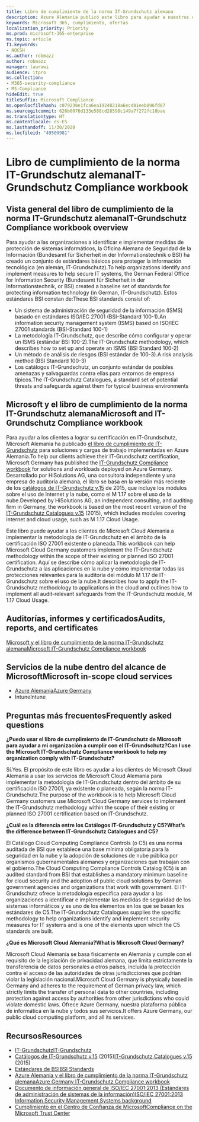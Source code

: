 ```yaml
---
title: Libro de cumplimiento de la norma IT-Grundschutz alemana
description: Azure Alemania publicó este libro para ayudar a nuestros clientes a lograr la certificación de IT-Grundschutz.
keywords: Microsoft 365, cumplimiento, ofertas
localization_priority: Priority
ms.prod: microsoft-365-enterprise
ms.topic: article
f1.keywords:
- NOCSH
ms.author: robmazz
author: robmazz
manager: laurawi
audience: itpro
ms.collection:
- M365-security-compliance
- MS-Compliance
hideEdit: true
titleSuffix: Microsoft Compliance
ms.openlocfilehash: c079230e1fca6ea19248218a6ecd01eeb896fd87
ms.sourcegitcommit: 626b0076d133e588cd28598c149a7f272fc18bae
ms.translationtype: HT
ms.contentlocale: es-ES
ms.lasthandoff: 11/30/2020
ms.locfileid: "49509981"
---
```

# <a name="it-grundschutz-compliance-workbook"></a><span data-ttu-id="337ec-104">Libro de cumplimiento de la norma IT-Grundschutz alemana</span><span class="sxs-lookup"><span data-stu-id="337ec-104">IT-Grundschutz Compliance workbook</span></span>

## <a name="it-grundschutz-compliance-workbook-overview"></a><span data-ttu-id="337ec-105">Vista general del libro de cumplimiento de la norma IT-Grundschutz alemana</span><span class="sxs-lookup"><span data-stu-id="337ec-105">IT-Grundschutz Compliance workbook overview</span></span>

<span data-ttu-id="337ec-106">Para ayudar a las organizaciones a identificar e implementar medidas de protección de sistemas informáticos, la Oficina Alemana de Seguridad de la Información (Bundesamt für Sicherheit in der Informationstechnik o BSI) ha creado un conjunto de estándares básicos para proteger la información tecnológica (en alemán, IT-Grundschutz).</span><span class="sxs-lookup"><span data-stu-id="337ec-106">To help organizations identify and implement measures to help secure IT systems, the German Federal Office for Information Security (Bundesamt für Sicherheit in der Informationstechnik, or BSI) created a baseline set of standards for protecting information technology (in German, IT-Grundschutz).</span></span> <span data-ttu-id="337ec-107">Estos estándares BSI constan de:</span><span class="sxs-lookup"><span data-stu-id="337ec-107">These BSI standards consist of:</span></span>

- <span data-ttu-id="337ec-108">Un sistema de administración de seguridad de la información (ISMS) basado en estándares ISO/IEC 27001 (BSI-Standard 100-1).</span><span class="sxs-lookup"><span data-stu-id="337ec-108">An information security management system (ISMS) based on ISO/IEC 27001 standards (BSI-Standard 100-1)</span></span>
- <span data-ttu-id="337ec-109">La metodología IT-Grundschutz, que describe cómo configurar y operar un ISMS (estándar BSI 100-2).</span><span class="sxs-lookup"><span data-stu-id="337ec-109">The IT-Grundschutz methodology, which describes how to set up and operate an ISMS (BSI Standard 100-2)</span></span>
- <span data-ttu-id="337ec-110">Un método de análisis de riesgos (BSI estándar de 100-3).</span><span class="sxs-lookup"><span data-stu-id="337ec-110">A risk analysis method (BSI Standard 100-3)</span></span>
- <span data-ttu-id="337ec-111">Los catálogos IT-Grundschutz, un conjunto estándar de posibles amenazas y salvaguardas contra ellas para entornos de empresa típicos.</span><span class="sxs-lookup"><span data-stu-id="337ec-111">The IT-Grundschutz Catalogues, a standard set of potential threats and safeguards against them for typical business environments</span></span>

## <a name="microsoft-and-it-grundschutz-compliance-workbook"></a><span data-ttu-id="337ec-112">Microsoft y el libro de cumplimiento de la norma IT-Grundschutz alemana</span><span class="sxs-lookup"><span data-stu-id="337ec-112">Microsoft and IT-Grundschutz Compliance workbook</span></span>

<span data-ttu-id="337ec-113">Para ayudar a los clientes a lograr su certificación en IT-Grundschutz, Microsoft Alemania ha publicado [el libro de cumplimiento de IT-Grundschutz](https://aka.ms/grundschutzworkbook) para soluciones y cargas de trabajo implementadas en Azure Alemania.</span><span class="sxs-lookup"><span data-stu-id="337ec-113">To help our clients achieve their IT-Grundschutz certification, Microsoft Germany has published the [IT-Grundschutz Compliance workbook](https://aka.ms/grundschutzworkbook) for solutions and workloads deployed on Azure Germany.</span></span> <span data-ttu-id="337ec-114">Desarrollado por HiSolutions AG, una consultora independiente y una empresa de auditoría alemana, el libro se basa en la versión más reciente de los [catálogos de IT-Grundschutz v.15](https://www.bsi.bund.de/SharedDocs/Downloads/DE/BSI/Grundschutz/International/GSK_15_EL_EN_Draft.pdf?__blob=publicationFile&v=2) de 2015, que incluye los módulos sobre el uso de Internet y la nube, como el M 1.17 sobre el uso de la nube.</span><span class="sxs-lookup"><span data-stu-id="337ec-114">Developed by HiSolutions AG, an independent consulting, and auditing firm in Germany, the workbook is based on the most recent version of the [IT-Grundschutz Catalogues v.15](https://www.bsi.bund.de/SharedDocs/Downloads/DE/BSI/Grundschutz/International/GSK_15_EL_EN_Draft.pdf?__blob=publicationFile&v=2) (2015), which includes modules covering internet and cloud usage, such as M 1.17 Cloud Usage.</span></span>

<span data-ttu-id="337ec-115">Este libro puede ayudar a los clientes de Microsoft Cloud Alemania a implementar la metodología de IT-Grundschutz en el ámbito de la certificación ISO 27001 existente o planeada.</span><span class="sxs-lookup"><span data-stu-id="337ec-115">This workbook can help Microsoft Cloud Germany customers implement the IT-Grundschutz methodology within the scope of their existing or planned ISO 27001 certification.</span></span> <span data-ttu-id="337ec-116">Aquí se describe cómo aplicar la metodología de IT-Grundschutz a las aplicaciones en la nube y cómo implementar todas las protecciones relevantes para la auditoría del módulo M 1.17 de IT-Grundschutz sobre el uso de la nube.</span><span class="sxs-lookup"><span data-stu-id="337ec-116">It describes how to apply the IT-Grundschutz methodology to applications in the cloud and outlines how to implement all audit-relevant safeguards from the IT-Grundschutz module, M 1.17 Cloud Usage.</span></span>

## <a name="audits-reports-and-certificates"></a><span data-ttu-id="337ec-117">Auditorías, informes y certificados</span><span class="sxs-lookup"><span data-stu-id="337ec-117">Audits, reports, and certificates</span></span>

[<span data-ttu-id="337ec-118">Microsoft y el libro de cumplimiento de la norma IT-Grundschutz alemana</span><span class="sxs-lookup"><span data-stu-id="337ec-118">Microsoft IT-Grundschutz Compliance workbook</span></span>](https://aka.ms/grundschutzworkbook)

## <a name="microsoft-in-scope-cloud-services"></a><span data-ttu-id="337ec-119">Servicios de la nube dentro del alcance de Microsoft</span><span class="sxs-lookup"><span data-stu-id="337ec-119">Microsoft in-scope cloud services</span></span>

- [<span data-ttu-id="337ec-120">Azure Alemania</span><span class="sxs-lookup"><span data-stu-id="337ec-120">Azure Germany</span></span>](https://aka.ms/AzureCompliance)
- <span data-ttu-id="337ec-121">Intune</span><span class="sxs-lookup"><span data-stu-id="337ec-121">Intune</span></span>

## <a name="frequently-asked-questions"></a><span data-ttu-id="337ec-122">Preguntas más frecuentes</span><span class="sxs-lookup"><span data-stu-id="337ec-122">Frequently asked questions</span></span>

<span data-ttu-id="337ec-123">**¿Puedo usar el libro de cumplimiento de IT-Grundschutz de Microsoft para ayudar a mi organización a cumplir con el IT-Grundschutz?**</span><span class="sxs-lookup"><span data-stu-id="337ec-123">**Can I use the Microsoft IT-Grundschutz Compliance workbook to help my organization comply with IT-Grundschutz?**</span></span>

<span data-ttu-id="337ec-124">Sí.</span><span class="sxs-lookup"><span data-stu-id="337ec-124">Yes.</span></span> <span data-ttu-id="337ec-125">El propósito de este libro es ayudar a los clientes de Microsoft Cloud Alemania a usar los servicios de Microsoft Cloud Alemania para implementar la metodología de IT-Grundschutz dentro del ámbito de su certificación ISO 27001, ya existente o planeada, según la norma IT-Grundschutz.</span><span class="sxs-lookup"><span data-stu-id="337ec-125">The purpose of the workbook is to help Microsoft Cloud Germany customers use Microsoft Cloud Germany services to implement the IT-Grundschutz methodology within the scope of their existing or planned ISO 27001 certification based on IT-Grundschutz.</span></span>

<span data-ttu-id="337ec-126">**¿Cuál es la diferencia entre los Catálogos IT-Grundschutz y C5?**</span><span class="sxs-lookup"><span data-stu-id="337ec-126">**What’s the difference between IT-Grundschutz Catalogues and C5?**</span></span>

<span data-ttu-id="337ec-127">El Catálogo Cloud Computing Compliance Controls (o C5) es una norma auditada de BSI que establece una base mínima obligatoria para la seguridad en la nube y la adopción de soluciones de nube pública por organismos gubernamentales alemanes y organizaciones que trabajan con el gobierno.</span><span class="sxs-lookup"><span data-stu-id="337ec-127">The Cloud Computing Compliance Controls Catalog (C5) is an audited standard from BSI that establishes a mandatory minimum baseline for cloud security and the adoption of public cloud solutions by German government agencies and organizations that work with government.</span></span> <span data-ttu-id="337ec-128">El IT-Grundschutz ofrece la metodología específica para ayudar a las organizaciones a identificar e implementar las medidas de seguridad de los sistemas informáticos y es uno de los elementos en los que se basan los estándares de C5.</span><span class="sxs-lookup"><span data-stu-id="337ec-128">The IT-Grundschutz Catalogues supplies the specific methodology to help organizations identify and implement security measures for IT systems and is one of the elements upon which the C5 standards are built.</span></span>

<span data-ttu-id="337ec-129">**¿Qué es Microsoft Cloud Alemania?**</span><span class="sxs-lookup"><span data-stu-id="337ec-129">**What is Microsoft Cloud Germany?**</span></span>

<span data-ttu-id="337ec-130">Microsoft Cloud Alemania se basa físicamente en Alemania y cumple con el requisito de la legislación de privacidad alemana, que limita estrictamente la transferencia de datos personales a otros países, incluida la protección contra el acceso de las autoridades de otras jurisdicciones que podrían violar la legislación nacional.</span><span class="sxs-lookup"><span data-stu-id="337ec-130">Microsoft Cloud Germany is physically based in Germany and adheres to the requirement of German privacy law, which strictly limits the transfer of personal data to other countries, including protection against access by authorities from other jurisdictions who could violate domestic laws.</span></span> <span data-ttu-id="337ec-131">Ofrece Azure Germany, nuestra plataforma pública de informática en la nube y todos sus servicios.</span><span class="sxs-lookup"><span data-stu-id="337ec-131">It offers Azure Germany, our public cloud computing platform, and all its services.</span></span>

## <a name="resources"></a><span data-ttu-id="337ec-132">Recursos</span><span class="sxs-lookup"><span data-stu-id="337ec-132">Resources</span></span>

- [<span data-ttu-id="337ec-133">IT-Grundschutz</span><span class="sxs-lookup"><span data-stu-id="337ec-133">IT-Grundschutz</span></span>](https://www.bsi.bund.de/EN/Topics/ITGrundschutz/ITGrundschutzHome/itgrundschutzhome_node.html;jsessionid=5ABC53411232B460035220974AE634C4.1_cid351)
- <span data-ttu-id="337ec-134">[Catálogos de IT-Grundschutz v.15](https://www.bsi.bund.de/SharedDocs/Downloads/DE/BSI/Grundschutz/International/GSK_15_EL_EN_Draft.pdf?__blob=publicationFile&v=2) (2015)</span><span class="sxs-lookup"><span data-stu-id="337ec-134">[IT-Grundschutz Catalogues v.15](https://www.bsi.bund.de/SharedDocs/Downloads/DE/BSI/Grundschutz/International/GSK_15_EL_EN_Draft.pdf?__blob=publicationFile&v=2) (2015)</span></span>
- [<span data-ttu-id="337ec-135">Estándares de BSI</span><span class="sxs-lookup"><span data-stu-id="337ec-135">BSI Standards</span></span>](https://www.bsi.bund.de/EN/Publications/BSIStandards/BSIStandards_node.html)
- [<span data-ttu-id="337ec-136">Azure Alemania y el libro de cumplimiento de la norma IT-Grundschutz alemana</span><span class="sxs-lookup"><span data-stu-id="337ec-136">Azure Germany IT-Grundschutz Compliance workbook</span></span>](https://aka.ms/grundschutzworkbook)
- [<span data-ttu-id="337ec-137">Documento de información general de ISO/IEC 27001:2013 (Estándares de administración de sistemas de la información)</span><span class="sxs-lookup"><span data-stu-id="337ec-137">ISO/IEC 27001:2013 Information Security Management Systems background</span></span>](offering-iso-27001.md)
- [<span data-ttu-id="337ec-138">Cumplimiento en el Centro de Confianza de Microsoft</span><span class="sxs-lookup"><span data-stu-id="337ec-138">Compliance on the Microsoft Trust Center</span></span>](https://www.microsoft.com/trust-center/compliance/compliance-overview)
